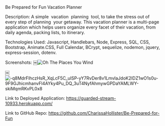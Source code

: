 Be Prepared for Fun Vacation Planner

Description: A simple  vacation  planning  tool, to take the stress out of every step of planning  your getaway. This vacation planner is a multi-page application which helps users organize every facet of their vacation, from daily agenda, packing lists, to itinerary.

Technologies Used: Javascript, Handlebars, Node, Express, SQL, CSS, Bootstrap, Animate.CSS, Full Calendar, BCrypt, sequelize, nodemon, jquery, express-session, dotenv.

Screenshots:
￼![Oh The Places You Wind](https://user-images.githubusercontent.com/102334091/180901063-8c690992-0729-4c13-b271-2a0851e28136.png)

￼![-q8MdrFIhczHsR_XqLcF5C_uISP-yY7RvDer8v1LmvlaJdoK2IDZ1wO1s0u-9F9GJhicmhanvFl4AYky4Pu_DQ_3uT4NyfAhmywGPDaYAMLWY-skiMqmRKvPL0x8](https://user-images.githubusercontent.com/102334091/180901070-82fc9914-8925-401d-a468-0c877a3037fe.png)

Link to Deployed Application:
https://guarded-stream-10933.herokuapp.com/

Link to GitHub Repo:
https://github.com/CharissaHollister/Be-Prepared-for-Fun
